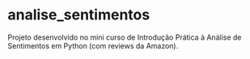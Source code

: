 # analise_sentimentos
Projeto desenvolvido no mini curso de Introdução Prática à Análise de Sentimentos em Python (com reviews da Amazon).
